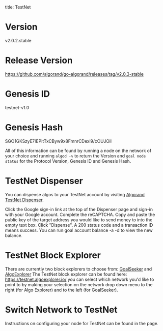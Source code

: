 title: TestNet

# Version
v2.0.2.stable

# Release Version
https://github.com/algorand/go-algorand/releases/tag/v2.0.3-stable

# Genesis ID
testnet-v1.0

# Genesis Hash
SGO1GKSzyE7IEPItTxCByw9x8FmnrCDexi9/cOUJOiI

All of this information can be found by running a node on the network of your choice and running `algod -v` to return the Version and `goal node status` for the Protocol Version, Genesis ID and Genesis Hash.

# TestNet Dispenser

You can dispense algos to your TestNet account by visiting [Algorand TestNet Dispenser](https://bank.testnet.algorand.network/).

Click the Google sign-in link at the top of the Dispenser page and sign-in with your Google account.
Complete the reCAPTCHA.
Copy and paste the public key of the target address you would like to send money to into the empty text box.
Click "Dispense".
A 200 status code and a transaction ID means success. You can run goal account balance -a <pubkey> -d <data-dir> to view the new balance.

# TestNet Block Explorer
There are currently two block explorers to choose from: [GoalSeeker](https://goalseeker.purestake.io/algorand/mainnet) and [AlgoExplorer](https://testnet.algoexplorer.io/)
The TestNet block explorer can be found here: https://testnet.algoexplorer.io/ you can select which network you'd like to point to by making your selection on the network drop down menu to the right (for Algo Explorer) and to the left (for GoalSeeker).

# Switch Network to TestNet
Instructions on configuring your node for TestNet can be found in the <LINK> page.

